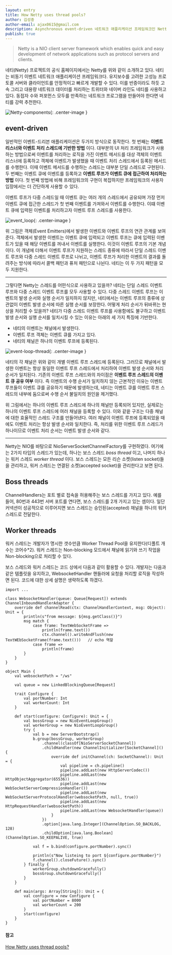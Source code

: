 ```yaml
---
layout: entry
title: How Netty uses thread pools?
author: 김성중
author-email: ajax0615@gmail.com
description: Asynchronous event-driven 네트워크 애플리케이션 프레임워크인 Netty에서 Thread pool을 어떻게 사용하고 있는지 살펴봅니다.
publish: true
---
```


> Netty is a NIO client server framework which enables quick and easy development of network applications such as protocol servers and clients.

네티(Netty) 프로젝트의 공식 홈페이지에서는 Netty를 위와 같이 소개하고 있다. 네티는 비동기 이벤트 네트워크 애플리케이션 프레임워크다. 유지보수를 고려한 고성능 프로토콜 서버와 클라이언트를 안정적이고 빠르게 개발할 수 있다. 이를 반증이라도 하듯 고속 그리고 대용량 네트워크 데이터를 처리하는 트위터와 네이버 라인도 네티를 사용하고 있다. 동접자 수와 퍼포먼스 모두를 만족하는 네트워크 프로그램을 만들어야 한다면 네티를 강력 추천한다.

![Netty-components](/images/2016/11/08/netty-components.png "netty-components"){: .center-image }

## event-driven
일반적인 이벤트-드리븐 애플리케이션은 두가지 방식으로 동작한다. 첫 번째는 **이벤트 리스너와 이벤트 처리 스레드에 기반한 방법** 이다. 대부분의 UI 처리 프레임워크가 사용하는 방법으로써 이벤트를 처리하는 로직을 가진 이벤트 메서드를 대상 객체의 이벤트 리스너에 등록하고 객체에 이벤트가 발생했을 때 이벤트 처리 스레드에서 등록된 메서드를 수행한다. 이때 이벤트 메서드를 수행하는 스레드는 대부분 단일 스레드로 구현된다. 두 번째는 이벤트 큐에 이벤트를 등록하고 **이벤트 루프가 이벤트 큐에 접근하여 처리하는 방법** 이다. 첫 번째 방법에 비해 프레임워크의 구현이 복잡하지만 프레임워크의 사용자 입장에서는 더 간단하게 사용할 수 있다.

이벤트 루프가 다중 스레드일 때 이벤트 큐는 여러 개의 스레드에서 공유되며 가장 먼저 이벤트 큐에 접근한 스레드가 첫 번째 이벤트를 가져와서 이벤트를 수행한다. 이떄 이벤트 큐에 입력된 이벤트를 처리하고자 이벤트 루프 스레드를 사용한다.

![event_loop](/images/2016/11/08/event_loop.jpg "event_loop"){: .center-image }

위 그림은 객체(Event Emitters)에서 발생한 이벤트와 이벤트 루프의 연관 관계를 보여준다. 객체에서 발생한 이벤트는 이벤트 큐에 입력되고 이벤트 루프는 큐에 입력된 이벤트가 있을 때 해당 이벤트를 꺼내서 이벤트를 실행한다. 이것이 이벤트 루프의 기본 개념이다. 이 개념에 더해서 이벤트 루프가 지원하는 스레드 종류에 따라서 단일 스레드 이벤트 루프와 다중 스레드 이벤트 루프로 나뉘고, 이벤트 루프가 처리한 이벤트의 결과를 돌려주는 방식에 따라서 콜백 패턴과 퓨처 패턴으로 나뉜다. 네티는 이 두 가지 패턴을 모두 지원한다.

---

그렇다면 Netty는 스레드를 어떤식으로 사용하고 있을까? 네티는 단일 스레드 이벤트 루프와 다중 스레드 이벤트 루프를 모두 사용할 수 있다. 다중 스레드 이벤트 루프는 이벤트의 발생 순서와 실행 순서가 일치하지 않지만, 네티에서는 이벤트 루프의 종류에 상관없이 이벤트 발생 순서에 따른 실행 순서를 보장한다. 어떻게 처리 순서가 뒤바뀌는 현상을 처리할 수 있을까? 네티가 다중 스레드 이벤트 루프를 사용함에도 불구하고 이벤트 발생 순서와 실행 순서를 일치시킬 수 있는 이유는 아래의 세 가지 특징에 기반한다.

- 네티의 이벤트는 채널에서 발생한다.
- 이벤트 루프 객체는 이벤트 큐를 가지고 있다.
- 네티의 채널은 하나의 이벤트 루프에 등록된다.

![event-loop-thread](/images/2016/11/08/event-loop-thread.png "event-loop-thread"){: .center-image }

네티의 각 채널은 위와 같이 개별 이벤트 루프 스레드에 등록된다. 그러므로 채널에서 발생한 이벤트는 항상 동일한 이벤트 루프 스레드에서 처리하여 이벤트 발생 순서와 처리 순서가 일치된다. 기존의 이벤트 루프 스레드와의 차이점은 **이벤트 루프 스레드의 이벤트 큐 공유 여부** 이다. 즉 이벤트의 수행 순서가 일치하지 않는 근본적인 이유는 이벤트 루프들이 이벤트 큐를 공유하기 때문에 발생하는데, 네티는 이벤트 큐를 이벤트 루프 스레드의 내부에 둠으로써 수행 순서 불일치의 원인을 제거했다.

위 그림에서는 하나의 이벤트 루프 스레드에 하나의 채널만 등록되어 있지만, 실제로는 하나의 이벤트 루프 스레드에 여러 채널을 등록할 수 있다. 이와 같읕 구조는 다중 채널에 대한 효율적인 스레드 구조를 만들어낸다. 여러 채널이 이벤트 루프에 등록되었을 때에도 이벤트 처리는 항상 발생 순서와 일치한다. 즉, 처리를 위한 이벤트 루프 스레드가 하나이므로 이벤트 처리 순서는 이벤트 발생 순서와 같다.

---

Netty는 NIO를 바탕으로 NioServerSocketChannelFactory를 구현하였다. 여기에는 2가지 타입의 스레드가 있는데, 하나는 보스 스레드 *boss thread* 이고, 나머지 하나는 워커 스레드 *worker thread* 이다. 보스 스레드는 모든 리슨 소켓(listen socket)들을 관리하고, 워커 스레드는 연결된 소켓(accepted socket)을 관리한다고 보면 된다.

## Boss threads
ChannelHandlers는 포트 별로 접속을 허용해주는 보스 스레드를 가지고 있다. 예를 들어, 80번과 443번 서버 포트를 연다면, 보스 스레드를 2개 가지고 있는 셈이다. 일단 커넥션이 성공적으로 이루어지면 보스 스레드는 승인된(accepted) 채널을 하나의 워커 스레드로 전달한다.

## Worker threads
워커 스레드는 개발자가 명시한 갯수만큼 Worker Thread Pool을 유지한다(디폴트 개수는 코어수*2). 워커 스레드는 Non-blocking 모드에서 채널에 읽기와 쓰기 작업을 Non-blocking으로 처리할 수 있다.

보스 스레드와 워커 스레드는 코드 상에서 다음과 같이 활용할 수 있다. 개발자는 다음과 같은 템플릿을 유지하고, WebsocketHandler 핸들러에 요청을 처리할 로직을 작성하면 된다. 코드에 대한 상세 설명은 생략하도록 하겠다.


```
import ...

class WebsocketHandler(queue: Queue[Request]) extends ChannelInboundHandlerAdapter {
    override def channelRead(ctx: ChannelHandlerContext, msg: Object): Unit = {
        println(s"from message: ${msg.getClass()}")
        msg match {
            case frame: TextWebSocketFrame =>
                println(frame.text())
                ctx.channel().writeAndFlush(new TextWEbSocketFrame(frame.text()))   // echo 역할
            case frame =>
                println(frame)
        }
    }
}

object Main {
    val websocketPath = "/ws"

    val queue = new LinkedBlockingQueue[Request]

    trait Configure {
        val portNumber: Int
        val workerCount: Int
    }

    def start(configure: Configure): Unit = {
        val bossGroup = new NioEventLoopGroup()
        val workerGroup = new NioEventLoopGroup()
        try {
            val b = new ServerBootstrap()
            b.group(bossGroup, workerGroup)
                .channel(classOf[NioServerSocketChannel])
                .childHandler(new ChannelInitializer[SocketChannel]() {
                    override def initChannel(ch: SocketChannel): Unit = {
                        val pipeline = ch.pipeline()
                        pipeline.addLast(new HttpServerCodec())
                        pipeline.addLast(new HttpObjectAggregator(65536))
                        pipeline.addLast(new WebSocketServerCompressionHandler())
                        pipeline.addLast(new WebSocketServerProtocolHandler(websocketPath, null, true))
                        pipeline.addLast(new HttpRequestHandler(websocketPath))
                        pipeline.addLast(new WebsocketHandler(queue))
                    }
                })
                .option[java.lang.Integer](ChannelOption.SO_BACKLOG, 128)
                .childOption[java.lang.Boolean](ChannelOption.SO_KEEPALIVE, true)

            val f = b.bind(configure.portNumber).sync()

            println(s"Now listeing to port ${configure.portNumber}")
            f.channel().closeFuture().sync()
        } finally {
            workerGroup.shutdownGracefully()
            bossGroup.shutdownGracefully()
        }
    }

    def main(args: Array[String]): Unit = {
        val configure = new Configure {
            val portNumber = 8000
            val workerCount = 200
        }
        start(configure)
    }
}
```

#### 참고
[How Netty uses thread pools?](http://stackoverflow.com/questions/5474372/how-netty-uses-thread-pools)

